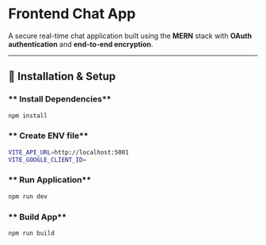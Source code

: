 # Frontend Chat App

A secure real-time chat application built using the **MERN** stack with **OAuth authentication** and **end-to-end encryption**.

---

## 🚀 Installation & Setup

### ** Install Dependencies**
```sh
npm install
```

### ** Create ENV file**
```bash
VITE_API_URL=http://localhost:5001
VITE_GOOGLE_CLIENT_ID=
```

### ** Run Application**
```sh
npm run dev
```

### ** Build App**
```sh
npm run build
```